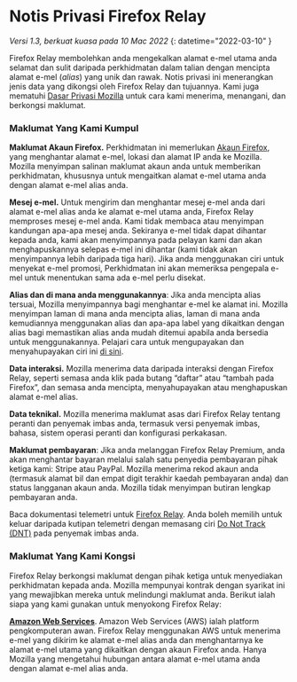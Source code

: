 ﻿# Notis Privasi Firefox Relay

*Versi 1.3, berkuat kuasa pada 10 Mac 2022*
{: datetime="2022-03-10" }

Firefox Relay membolehkan anda mengekalkan alamat e-mel utama anda selamat dan sulit daripada perkhidmatan dalam talian dengan mencipta alamat e-mel (*alias*) yang unik dan rawak. Notis privasi ini menerangkan jenis data yang dikongsi oleh Firefox Relay dan tujuannya. Kami juga mematuhi [Dasar Privasi Mozilla](https://www.mozilla.org/privacy/) untuk cara kami menerima, menangani, dan berkongsi maklumat.

### Maklumat Yang Kami Kumpul

__Maklumat Akaun Firefox.__ Perkhidmatan ini memerlukan [Akaun Firefox](https://www.mozilla.org/privacy/firefox/#firefox-accounts-join-firefox), yang menghantar alamat e-mel, lokasi dan alamat IP anda ke Mozilla. Mozilla menyimpan salinan maklumat akaun anda untuk memberikan perkhidmatan, khususnya untuk mengaitkan alamat e-mel utama anda dengan alamat e-mel alias anda.

__Mesej e-mel.__ Untuk mengirim dan menghantar mesej e-mel anda dari alamat e-mel alias anda ke alamat e-mel utama anda, Firefox Relay memproses mesej e-mel anda. Kami tidak membaca atau menyimpan kandungan apa-apa mesej anda. Sekiranya e-mel tidak dapat dihantar kepada anda, kami akan menyimpannya pada pelayan kami dan akan menghapuskannya selepas e-mel ini dihantar (kami tidak akan menyimpannya lebih daripada tiga hari). Jika anda menggunakan ciri untuk menyekat e-mel promosi, Perkhidmatan ini akan memeriksa pengepala e-mel untuk menentukan sama ada e-mel perlu disekat.

__Alias dan di mana anda menggunakannya__: Jika anda mencipta alias tersuai, Mozilla menyimpannya bagi menghantar e-mel ke alamat ini. Mozilla menyimpan laman di mana anda mencipta alias, laman di mana anda kemudiannya menggunakan alias dan apa-apa label yang dikaitkan dengan alias bagi memastikan alias anda mudah ditemui apabila anda bersedia untuk menggunakannya. Pelajari cara untuk mengupayakan dan menyahupayakan ciri ini [di sini](https://relay.firefox.com/faq).

__Data interaksi.__ Mozilla menerima data daripada interaksi dengan Firefox Relay, seperti semasa anda klik pada butang “daftar” atau “tambah pada Firefox”, dan semasa anda mencipta, menyahupayakan atau menghapuskan alamat e-mel alias.

__Data teknikal.__ Mozilla menerima maklumat asas dari Firefox Relay tentang peranti dan penyemak imbas anda, termasuk versi penyemak imbas, bahasa, sistem operasi peranti dan konfigurasi perkakasan.

__Maklumat pembayaran__: Jika anda melanggan Firefox Relay Premium, anda akan menghantar bayaran melalui salah satu penyedia pembayaran pihak ketiga kami: Stripe atau PayPal. Mozilla menerima rekod akaun anda (termasuk alamat bil dan empat digit terakhir kaedah pembayaran anda) dan status langganan akaun anda. Mozilla tidak menyimpan butiran lengkap pembayaran anda.

Baca dokumentasi telemetri untuk [Firefox Relay](https://github.com/mozilla/fx-private-relay/blob/main/METRICS.md). Anda boleh memilih untuk keluar daripada kutipan telemetri dengan memasang ciri [Do Not Track (DNT)](https://support.mozilla.org/kb/how-do-i-turn-do-not-track-feature) pada penyemak imbas anda.  

### Maklumat Yang Kami Kongsi

Firefox Relay berkongsi maklumat dengan pihak ketiga untuk menyediakan perkhidmatan kepada anda. Mozilla mempunyai kontrak dengan syarikat ini yang mewajibkan mereka untuk melindungi maklumat anda. Berikut ialah siapa yang kami gunakan untuk menyokong Firefox Relay:

__[Amazon Web Services](https://aws.amazon.com/privacy/)__. Amazon Web Services (AWS) ialah platform pengkomputeran awan. Firefox Relay menggunakan AWS untuk menerima e-mel yang dikirim ke alamat e-mel alias anda dan menghantarnya ke alamat e-mel utama yang dikaitkan dengan akaun Firefox anda. Hanya Mozilla yang mengetahui hubungan antara alamat e-mel utama anda dengan alamat e-mel alias anda.
